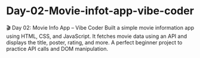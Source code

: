 # Day-02-Movie-infot-app-vibe-coder
🎬 Day 02: Movie Info App – Vibe Coder Built a simple movie information app using HTML, CSS, and JavaScript. It fetches movie data using an API and displays the title, poster, rating, and more. A perfect beginner project to practice API calls and DOM manipulation.
